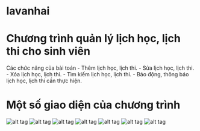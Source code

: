 # lavanhai
# Chương trình quản lý lịch học, lịch thi cho sinh viên
Các chức năng của bài toán
	- Thêm lịch học, lịch thi.
	- Sửa lịch học, lịch thi.
	- Xóa lịch học, lịch thi.
	- Tìm kiếm lịch học, lịch thi.
	- Báo động, thông báo lịch học, lịch thi cần thực hiện.
# Một số giao diện của chương trình
![alt tag](https://www.mediafire.com/convkey/9313/dg225cv2t5dg23szg.jpg)
![alt tag](https://www.mediafire.com/convkey/42a2/mncufub4ml19c5czg.jpg)
![alt tag](https://www.mediafire.com/convkey/8c94/t5gcg9rnisip030zg.jpg)
![alt tag](https://www.mediafire.com/convkey/e11e/iv74mg6d4p66312zg.jpg)
![alt tag](http://www.mediafire.com/convkey/8074/0d99tb04lld2fjzzg.jpg)
![alt tag](http://www.mediafire.com/convkey/8873/j0t3gu3539f0d3jzg.jpg)
![alt tag](http://www.mediafire.com/convkey/6f2b/h1xr7t3fkidxestzg.jpg)
